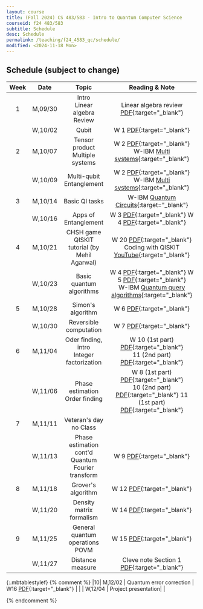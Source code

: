 ```yaml
---
layout: course
title: (Fall 2024) CS 483/583 - Intro to Quantum Computer Science
courseid: f24 483/583
subtitle: Schedule 
desc: Schedule
permalink: /teaching/f24_4583_qc/schedule/
modified: <2024-11-18 Mon>
---
```

## Schedule (subject to change)

| Week | Date  | Topic | Reading & Note |
|:-----:| :---------: |:----------:|:-----:|
|1| M,09/30  | Intro <br> Linear algebra Review | Linear algebra review [PDF](http://groups.uni-paderborn.de/fg-qi/courses/UPB_INTRO_QUANTUM/S2018/notes/Lecture%201%20-%20Linear%20Algebra%20review.pdf){:target="_blank"} |
| | W,10/02 | Qubit | W 1 [PDF](https://cs.uwaterloo.ca/~watrous/QC-notes/QC-notes.01.pdf){:target="_blank"}|
|2| M,10/07  | Tensor product <br> Multiple systems  | W 2 [PDF](https://cs.uwaterloo.ca/~watrous/QC-notes/QC-notes.02.pdf){:target="_blank"} <br> W-IBM [Multi systems](https://learning.quantum.ibm.com/course/basics-of-quantum-information/multiple-systems){:target="_blank"} |
| | W,10/09  | Multi-qubit <br> Entanglement | W 2 [PDF](https://cs.uwaterloo.ca/~watrous/QC-notes/QC-notes.02.pdf){:target="_blank"} <br> W-IBM [Multi systems](https://learning.quantum.ibm.com/course/basics-of-quantum-information/multiple-systems){:target="_blank"} |
|3| M,10/14  | Basic QI tasks  | W-IBM [Quantum Circuits](https://learning.quantum.ibm.com/course/basics-of-quantum-information/quantum-circuits){:target="_blank"}  |
| | W,10/16  | Apps of Entanglement | W 3 [PDF](https://cs.uwaterloo.ca/~watrous/QC-notes/QC-notes.03.pdf){:target="_blank"} W 4 [PDF](https://cs.uwaterloo.ca/~watrous/QC-notes/QC-notes.04.pdf){:target="_blank"}  |
|4| M,10/21  | CHSH game <br> QISKIT tutorial (by Mehil Agarwal)  | W 20 [PDF](https://cs.uwaterloo.ca/~watrous/QC-notes/QC-notes.20.pdf){:target="_blank"} <br> Coding with QISKIT [YouTube](https://www.youtube.com/playlist?list=PLOFEBzvs-VvrgHZt3exM_NNiNKtZlHvZi){:target="_blank"}  |
| | W,10/23  | Basic quantum algorithms |  W 4 [PDF](https://cs.uwaterloo.ca/~watrous/QC-notes/QC-notes.04.pdf){:target="_blank"} W 5 [PDF](https://cs.uwaterloo.ca/~watrous/QC-notes/QC-notes.05.pdf){:target="_blank"} <br> W-IBM [Quantum query algorithms](https://learning.quantum.ibm.com/course/fundamentals-of-quantum-algorithms/quantum-query-algorithms){:target="_blank"}   |
|5| M,10/28 | Simon's algorithm | W 6 [PDF](https://cs.uwaterloo.ca/~watrous/QC-notes/QC-notes.06.pdf){:target="_blank"} |
| | W,10/30 | Reversible computation | W 7 [PDF](https://cs.uwaterloo.ca/~watrous/QC-notes/QC-notes.07.pdf){:target="_blank"} | 
|6| M,11/04 | Oder finding, intro <br> Integer factorization | W 10 (1st part) [PDF](https://cs.uwaterloo.ca/~watrous/QC-notes/QC-notes.10.pdf){:target="_blank"} <br> 11 (2nd part) [PDF](https://cs.uwaterloo.ca/~watrous/QC-notes/QC-notes.11.pdf){:target="_blank"}  |
| | W,11/06 | Phase estimation <br> Order finding | W 8 (1st part) [PDF](https://cs.uwaterloo.ca/~watrous/QC-notes/QC-notes.08.pdf){:target="_blank"} <br> 10 (2nd part) [PDF](https://cs.uwaterloo.ca/~watrous/QC-notes/QC-notes.10.pdf){:target="_blank"} 11 (1st part) [PDF](https://cs.uwaterloo.ca/~watrous/QC-notes/QC-notes.11.pdf){:target="_blank"} |
|7| M,11/11  |Veteran's day no Class  | | 
| | W,11/13 | Phase estimation cont'd <br> Quantum Fourier transform | W 9 [PDF](https://cs.uwaterloo.ca/~watrous/QC-notes/QC-notes.09.pdf){:target="_blank"}    |
|8| M,11/18 | Grover's algorithm | W 12 [PDF](https://cs.uwaterloo.ca/~watrous/QC-notes/QC-notes.12.pdf){:target="_blank"} |
| | W,11/20 | Density matrix formalism  | W 14 [PDF](https://cs.uwaterloo.ca/~watrous/QC-notes/QC-notes.14.pdf){:target="_blank"} |
|9| M,11/25 | General quantum operations <br> POVM |W 15 [PDF](https://cs.uwaterloo.ca/~watrous/QC-notes/QC-notes.15.pdf){:target="_blank"}| 
| | W,11/27 |  Distance measure | Cleve note Section 1 <br> [PDF](http://cleve.iqc.uwaterloo.ca/resources/QIC-710-F21/Qic710QuantumInformationTheoryPart2.pdf){:target="_blank"} | 
{:.mbtablestylef}
{% comment %}
|10| M,12/02 | Quantum error correction | W16  [PDF](https://cs.uwaterloo.ca/~watrous/QC-notes/QC-notes.16.pdf){:target="_blank"} |
| | W,12/04 | Project presentation| |

{% endcomment %}
